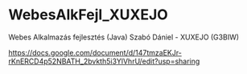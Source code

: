 # WebesAlkFejl_XUXEJO
Webes Alkalmazás fejlesztés (Java)
Szabó Dániel - XUXEJO (G3BIW)

https://docs.google.com/document/d/147tmzaEKJr-rKnERCD4p52NBATH_2bvkth5i3YlVhrU/edit?usp=sharing
